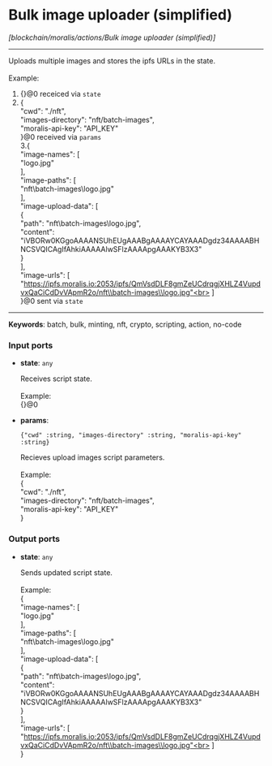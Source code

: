 # Bulk image uploader (simplified)

_[blockchain/moralis/actions/Bulk image uploader (simplified)]_

---

Uploads multiple images  and stores the ipfs URLs in the state.<br>
<br>
Example:<br>
1. {}@0 receiced via `state`<br>
2. {<br>
  "cwd": "./nft",<br>
  "images-directory": "nft/batch-images",<br>
  "moralis-api-key": "API_KEY"<br>
}@0 received via `params`<br>
3.{<br>
  "image-names": [<br>
    "logo.jpg"<br>
  ],<br>
  "image-paths": [<br>
    "nft\\batch-images\\logo.jpg"<br>
  ],<br>
  "image-upload-data": [<br>
    {<br>
      "path": "nft\\batch-images\\logo.jpg",<br>
      "content": "iVBORw0KGgoAAAANSUhEUgAAABgAAAAYCAYAAADgdz34AAAABHNCSVQICAgIfAhkiAAAAAlwSFlzAAAApgAAAKYB3X3"<br>
    }<br>
  ],<br>
  "image-urls": [<br>
	"https://ipfs.moralis.io:2053/ipfs/QmVsdDLF8gmZeUCdrqgjXHLZ4VupdvxQaCiCdDvVApmR2o/nft\\batch-images\\logo.jpg"<br>
  ]<br>
}@0 sent via `state`<br>

---

__Keywords__: batch, bulk, minting, nft, crypto, scripting, action, no-code

### Input ports

* __state__: ` any `

    Receives script state.<br>
    <br>
    Example:<br>
    {}@0<br>


* __params__: 
    ```
    {"cwd" :string, "images-directory" :string, "moralis-api-key" :string}
    ```

    Recieves upload images script parameters.<br>
    <br>
    Example:<br>
    {<br>
      "cwd": "./nft",<br>
      "images-directory": "nft/batch-images",<br>
      "moralis-api-key": "API_KEY"<br>
    }<br>

### Output ports

* __state__: ` any `

    Sends updated script state.<br>
    <br>
    Example:<br>
    {<br>
      "image-names": [<br>
        "logo.jpg"<br>
      ],<br>
      "image-paths": [<br>
        "nft\\batch-images\\logo.jpg"<br>
      ],<br>
      "image-upload-data": [<br>
        {<br>
          "path": "nft\\batch-images\\logo.jpg",<br>
          "content": "iVBORw0KGgoAAAANSUhEUgAAABgAAAAYCAYAAADgdz34AAAABHNCSVQICAgIfAhkiAAAAAlwSFlzAAAApgAAAKYB3X3"<br>
        }<br>
      ],<br>
      "image-urls": [<br>
    	"https://ipfs.moralis.io:2053/ipfs/QmVsdDLF8gmZeUCdrqgjXHLZ4VupdvxQaCiCdDvVApmR2o/nft\\batch-images\\logo.jpg"<br>
      ]<br>
    }<br>

